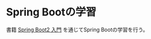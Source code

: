 # Spring Bootの学習

書籍 [Spring Boot2 入門](https://www.amazon.co.jp/Spring-Boot-2-入門-基礎から実演まで-ebook/dp/B0893LQ5KY "Spring Boot2 入門") を通じてSpring Bootの学習を行う。
